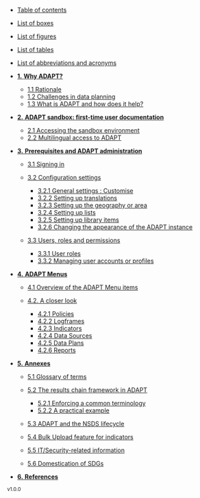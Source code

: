 - [Table of contents](table-of-contents.md)
- [List of boxes](list-of-boxes.md)
- [List of figures](list-of-figures.md)
- [List of tables](list-of-tables.md)
- [List of abbreviations and acronyms](list-of-abbreviations.md)

- [**1.** **Why ADAPT?**](1_1.md)

  - [1.1 Rationale](1_1.md)
  - [1.2 Challenges in data planning](1_2.md)
  - [1.3 What is ADAPT and how does it help?](1_3.md)

- [**2.** **ADAPT sandbox: first-time user documentation**](2.md)

  - [2.1 Accessing the sandbox environment](2_1.md)
  - [2.2 Multilingual access to ADAPT](2_2.md)

- [**3.** **Prerequisites and ADAPT administration**](3.md)

  - [3.1 Signing in](3_1.md)
  - [3.2 Configuration settings](3_2.md)
	
  	- [3.2.1 General settings : Customise](3_2_1.md)
	- [3.2.2 Setting up translations](3_2_2.md)
	- [3.2.3 Setting up the geography or area](3_2_3.md)
	- [3.2.4 Setting up lists](3_2_4.md)
	- [3.2.5 Setting up library items](3_2_5.md)
	- [3.2.6 Changing the appearance of the ADAPT instance](3_2_6.md)

  - [3.3 Users, roles and permissions](3_3_1.md)
	
	- [3.3.1 User roles](3_3_1.md)
	- [3.3.2 Managing user accounts or profiles](3_3_2.md)

- [**4.** **ADAPT Menus**](4_1.md)

  - [4.1 Overview of the ADAPT Menu items](4_1.md)
  - [4.2. A closer look](4_2_1.md)

	- [4.2.1 Policies](4_2_1.md)
	- [4.2.2 Logframes](4_2_2.md)
	- [4.2.3 Indicators](4_2_3.md)
	- [4.2.4 Data Sources](4_2_4.md)
	- [4.2.5 Data Plans](4_2_5.md)
	- [4.2.6 Reports](4_2_6.md)

- [**5.** **Annexes**](5_1.md)

  - [5.1 Glossary of terms](5_1.md)
  - [5.2 The results chain framework in ADAPT](5_2_1.md)

	- [5.2.1 Enforcing a common terminology](5_2_1.md)
	- [5.2.2 A practical example](5_2_2.md)

  - [5.3 ADAPT and the NSDS lifecycle](5_3.md)
  - [5.4 Bulk Upload feature for indicators](5_4.md)
  - [5.5 IT/Security-related information](5_5.md)
  - [5.6 Domestication of SDGs](5_6.md)

- [**6.** **References**](6.md)

<small>v1.0.0</small>

<?php
include '_version.php';
$version = "v1.0" . $a;
print $version;
?>
